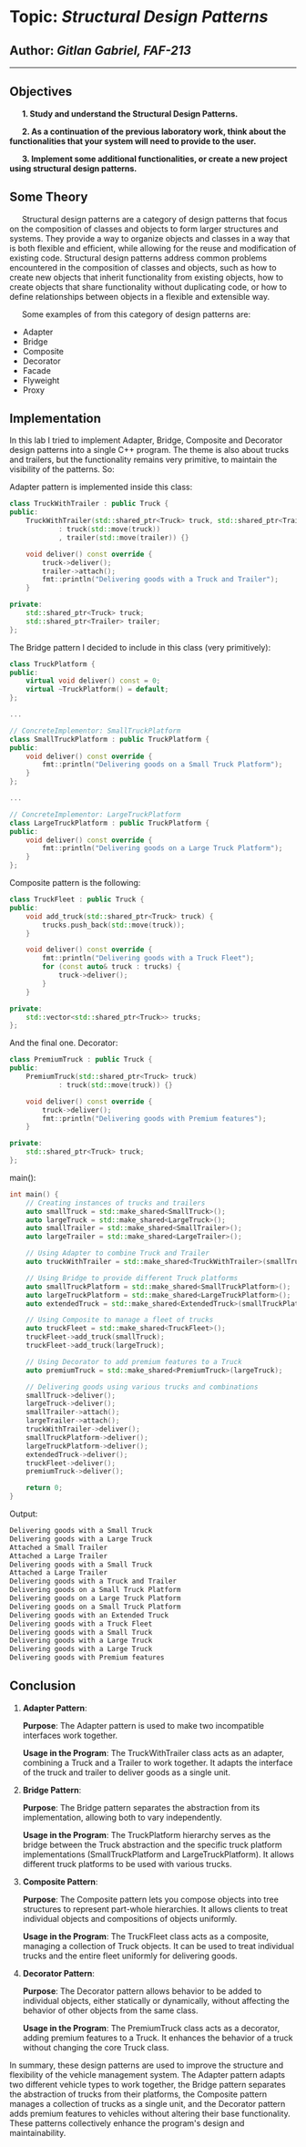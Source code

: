 # Topic: *Structural Design Patterns*

## Author: *Gitlan Gabriel, FAF-213*

------

## Objectives

&ensp; &ensp; __1. Study and understand the Structural Design Patterns.__

&ensp; &ensp; __2. As a continuation of the previous laboratory work, think about the functionalities that your system will need to provide to the user.__

&ensp; &ensp; __3. Implement some additional functionalities, or create a new project using structural design patterns.__

## Some Theory

&ensp; &ensp; Structural design patterns are a category of design patterns that focus on the composition of classes and objects to form larger structures and systems. They provide a way to organize objects and classes in a way that is both flexible and efficient, while allowing for the reuse and modification of existing code. Structural design patterns address common problems encountered in the composition of classes and objects, such as how to create new objects that inherit functionality from existing objects, how to create objects that share functionality without duplicating code, or how to define relationships between objects in a flexible and extensible way.

&ensp; &ensp; Some examples of from this category of design patterns are:

* Adapter
* Bridge
* Composite
* Decorator
* Facade
* Flyweight
* Proxy

## Implementation

In this lab I tried to implement Adapter, Bridge, Composite and Decorator design patterns into a single C++ program. The theme is also about trucks and trailers, but the functionality remains very primitive, to maintain the visibility of the patterns. So:

Adapter pattern is implemented inside this class:

```c++
class TruckWithTrailer : public Truck {
public:
    TruckWithTrailer(std::shared_ptr<Truck> truck, std::shared_ptr<Trailer> trailer)
            : truck(std::move(truck))
            , trailer(std::move(trailer)) {}

    void deliver() const override {
        truck->deliver();
        trailer->attach();
        fmt::println("Delivering goods with a Truck and Trailer");
    }

private:
    std::shared_ptr<Truck> truck;
    std::shared_ptr<Trailer> trailer;
};
```

The Bridge pattern I decided to include in this class (very primitively):

```c++
class TruckPlatform {
public:
    virtual void deliver() const = 0;
    virtual ~TruckPlatform() = default;
};

...

// ConcreteImplementor: SmallTruckPlatform
class SmallTruckPlatform : public TruckPlatform {
public:
    void deliver() const override {
        fmt::println("Delivering goods on a Small Truck Platform");
    }
};

...

// ConcreteImplementor: LargeTruckPlatform
class LargeTruckPlatform : public TruckPlatform {
public:
    void deliver() const override {
        fmt::println("Delivering goods on a Large Truck Platform");
    }
};
```

Composite pattern is the following:

```c++
class TruckFleet : public Truck {
public:
    void add_truck(std::shared_ptr<Truck> truck) {
        trucks.push_back(std::move(truck));
    }

    void deliver() const override {
        fmt::println("Delivering goods with a Truck Fleet");
        for (const auto& truck : trucks) {
            truck->deliver();
        }
    }

private:
    std::vector<std::shared_ptr<Truck>> trucks;
};
```

And the final one. Decorator:

```c++
class PremiumTruck : public Truck {
public:
    PremiumTruck(std::shared_ptr<Truck> truck)
            : truck(std::move(truck)) {}

    void deliver() const override {
        truck->deliver();
        fmt::println("Delivering goods with Premium features");
    }

private:
    std::shared_ptr<Truck> truck;
};
```

main():

```c++
int main() {
    // Creating instances of trucks and trailers
    auto smallTruck = std::make_shared<SmallTruck>();
    auto largeTruck = std::make_shared<LargeTruck>();
    auto smallTrailer = std::make_shared<SmallTrailer>();
    auto largeTrailer = std::make_shared<LargeTrailer>();

    // Using Adapter to combine Truck and Trailer
    auto truckWithTrailer = std::make_shared<TruckWithTrailer>(smallTruck, largeTrailer);

    // Using Bridge to provide different Truck platforms
    auto smallTruckPlatform = std::make_shared<SmallTruckPlatform>();
    auto largeTruckPlatform = std::make_shared<LargeTruckPlatform>();
    auto extendedTruck = std::make_shared<ExtendedTruck>(smallTruckPlatform);

    // Using Composite to manage a fleet of trucks
    auto truckFleet = std::make_shared<TruckFleet>();
    truckFleet->add_truck(smallTruck);
    truckFleet->add_truck(largeTruck);

    // Using Decorator to add premium features to a Truck
    auto premiumTruck = std::make_shared<PremiumTruck>(largeTruck);

    // Delivering goods using various trucks and combinations
    smallTruck->deliver();
    largeTruck->deliver();
    smallTrailer->attach();
    largeTrailer->attach();
    truckWithTrailer->deliver();
    smallTruckPlatform->deliver();
    largeTruckPlatform->deliver();
    extendedTruck->deliver();
    truckFleet->deliver();
    premiumTruck->deliver();

    return 0;
}
```

Output:

```txt
Delivering goods with a Small Truck
Delivering goods with a Large Truck
Attached a Small Trailer
Attached a Large Trailer
Delivering goods with a Small Truck
Attached a Large Trailer
Delivering goods with a Truck and Trailer
Delivering goods on a Small Truck Platform
Delivering goods on a Large Truck Platform
Delivering goods on a Small Truck Platform
Delivering goods with an Extended Truck
Delivering goods with a Truck Fleet
Delivering goods with a Small Truck
Delivering goods with a Large Truck
Delivering goods with a Large Truck
Delivering goods with Premium features
```

## Conclusion

1) __Adapter Pattern__:

    __Purpose__: The Adapter pattern is used to make two incompatible interfaces work together.

    __Usage in the Program__: The TruckWithTrailer class acts as an adapter, combining a Truck and a Trailer to work together. It adapts the interface of the truck and trailer to deliver goods as a single unit.

2) __Bridge Pattern__:

    __Purpose__: The Bridge pattern separates the abstraction from its implementation, allowing both to vary independently.

    __Usage in the Program__: The TruckPlatform hierarchy serves as the bridge between the Truck abstraction and the specific truck platform implementations (SmallTruckPlatform and LargeTruckPlatform). It allows different truck platforms to be used with various trucks.

3) __Composite Pattern__:

    __Purpose__: The Composite pattern lets you compose objects into tree structures to represent part-whole hierarchies. It allows clients to treat individual objects and compositions of objects uniformly.

    __Usage in the Program__: The TruckFleet class acts as a composite, managing a collection of Truck objects. It can be used to treat individual trucks and the entire fleet uniformly for delivering goods.

4) __Decorator Pattern__:

    __Purpose__: The Decorator pattern allows behavior to be added to individual objects, either statically or dynamically, without affecting the behavior of other objects from the same class.

    __Usage in the Program__: The PremiumTruck class acts as a decorator, adding premium features to a Truck. It enhances the behavior of a truck without changing the core Truck class.

In summary, these design patterns are used to improve the structure and flexibility of the vehicle management system. The Adapter pattern adapts two different vehicle types to work together, the Bridge pattern separates the abstraction of trucks from their platforms, the Composite pattern manages a collection of trucks as a single unit, and the Decorator pattern adds premium features to vehicles without altering their base functionality. These patterns collectively enhance the program's design and maintainability.
